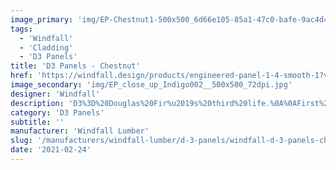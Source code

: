 ```yaml
---
image_primary: 'img/EP-Chestnut1-500x500_6d66e105-85a1-47c0-bafe-9ac4d4d42a86_1024x1024.jpg'
tags:
  - 'Windfall'
  - 'Cladding'
  - 'D3 Panels'
title: 'D3 Panels - Chestnut'
href: 'https://windfall.design/products/engineered-panel-1-4-smooth-1?variant=17748102081'
image_secondary: 'img/EP_close_up_Indigo002__500x500_72dpi.jpg'
designer: 'Windfall'
description: 'D3%3D%20Douglas%20Fir%u2019s%20third%20life.%0A%0AFirst%20as%20a%20tree%2C%20second%20as%20a%20structural%20beam%2C%20and%20now%20as%20an%20architectural%20panel.%20What%20will%20it%20become%20as%20a%20panel%3F%20That%20is%20up%20to%20you.%20In%20addition%20to%20attaching%20directly%20to%20the%20wall%20and%20ceilings%2C%20D3%20panels%20have%20become%20reception%20and%20bar%20fronts%2C%20benches%2C%20booths%20backs%20with%20upholstery%2C%20suspended%20ceiling%20panels%2C%20caf%E9%20clouds%20and%20shaped%20fins%2C%20room%20dividers%2C%20and%20shelving.%20What%u2019s%20your%20plan%3F%0A%0AD3%20Panels%20are%20made%20from%20reclaimed%A0Douglas%20fir%20solid%20and%20glue%20laminated%20beams%A0from%20deconstructed%20industrial%2C%20agricultural%2C%20and%20residential%20buildings%20in%20the%20Pacific%20NW.%0A%0ARigid%203/4%22%20panels%20are%20used%20for%20walls%2C%20ceilings%2C%20fixture%20facing%20or%20as%20construction%20material%20such%20for%A0seating%20or%20cabinetry.%20The%20flexible%201/4%22%20thick%20panels%20can%20be%20applied%20to%20curved%20and%20flat%20surfaces.%20Available%20with%20a%20smooth%20surface%A0%20in%208%20standard%20finishes.%20Reclaimed%20marks%20may%20include%20nail%20holes%2C%20staining%2C%20and%20finger%20joints.%20Panel%20edges%20are%20stained.%20Clear%20finish%20is%20applied%20to%20all%20sides%20for%20balance.%20Available%20in%20various%20widths%20and%20in%208%27%20and%2010%27%20lengths.%A0%0A%0A3/4%22%20panels%20are%20comprised%20of%20a%201/4%22%20veneer%20on%20front%20and%20back%20with%20a%201/4%22%20MDF%20core%20substrate.%20For%20single%20or%20dual%A0sided%20applications.%A0Standard%20production%20consists%20of%20A/B%20sides%20with%20stain%20on%20front%20and%20edges%20only.%20A/A%20sides%20available%20with%20stain%20front%20and%20back%20and%20all%20voids%20filled.%A0%0A%0A1/4%22%20panels%20are%20constructed%20from%20a%201/8%22%20veneer%20and%201/8%22%20MDF%20and%20paper%20backer.%A0%0A%0APanels%20can%20be%20installed%20with%20French%20cleats%2C%20Z%20clips%20or%20trim%20head%20screws.'
category: 'D3 Panels'
subtitle: ''
manufacturer: 'Windfall Lumber'
slug: '/manufacturers/windfall-lumber/d-3-panels/windfall-d-3-panels-chestnut'
date: '2021-02-24'
---
```

